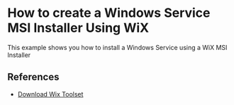 # How to create a Windows Service MSI Installer Using WiX

This example shows you how to install a Windows Service using a WiX MSI Installer

## References

 - [Download Wix Toolset](http://wix.codeplex.com/releases/view/99514)